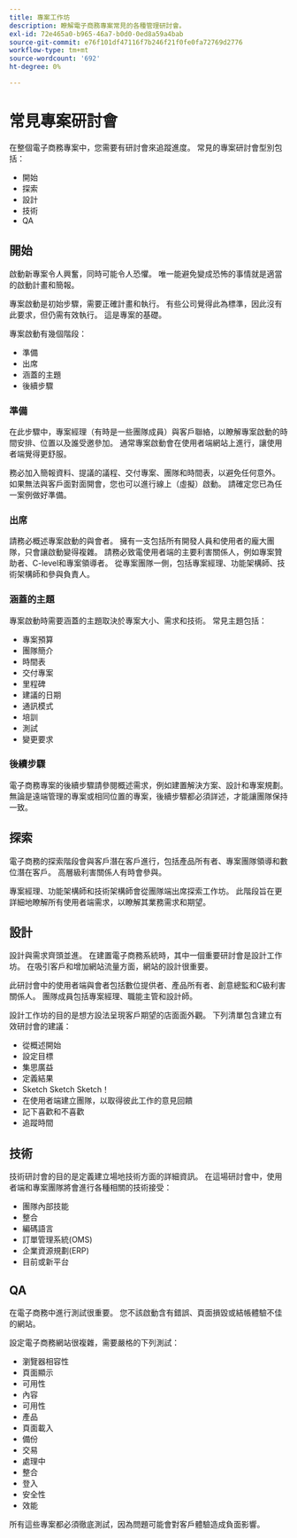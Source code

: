```yaml
---
title: 專案工作坊
description: 瞭解電子商務專案常見的各種管理研討會。
exl-id: 72e465a0-b965-46a7-b0d0-0ed8a59a4bab
source-git-commit: e76f101df47116f7b246f21f0fe0fa72769d2776
workflow-type: tm+mt
source-wordcount: '692'
ht-degree: 0%

---
```


# 常見專案研討會

在整個電子商務專案中，您需要有研討會來追蹤進度。 常見的專案研討會型別包括：

- 開始
- 探索
- 設計
- 技術
- QA

## 開始

啟動新專案令人興奮，同時可能令人恐懼。 唯一能避免變成恐怖的事情就是適當的啟動計畫和簡報。

專案啟動是初始步驟，需要正確計畫和執行。 有些公司覺得此為標準，因此沒有此要求，但仍需有效執行。 這是專案的基礎。

專案啟動有幾個階段：

- 準備
- 出席
- 涵蓋的主題
- 後續步驟

### 準備

在此步驟中，專案經理（有時是一些團隊成員）與客戶聯絡，以瞭解專案啟動的時間安排、位置以及誰受邀參加。 通常專案啟動會在使用者端網站上進行，讓使用者端覺得更舒服。

務必加入簡報資料、提議的議程、交付專案、團隊和時間表，以避免任何意外。 如果無法與客戶面對面開會，您也可以進行線上（虛擬）啟動。 請確定您已為任一案例做好準備。

### 出席

請務必概述專案啟動的與會者。 擁有一支包括所有開發人員和使用者的龐大團隊，只會讓啟動變得複雜。 請務必致電使用者端的主要利害關係人，例如專案贊助者、C-level和專案領導者。 從專案團隊一側，包括專案經理、功能架構師、技術架構師和參與負責人。

### 涵蓋的主題

專案啟動時需要涵蓋的主題取決於專案大小、需求和技術。 常見主題包括：

- 專案預算
- 團隊簡介
- 時間表
- 交付專案
- 里程碑
- 建議的日期
- 通訊模式
- 培訓
- 測試
- 變更要求

### 後續步驟

電子商務專案的後續步驟請參閱概述需求，例如建置解決方案、設計和專案規劃。 無論是遠端管理的專案或相同位置的專案，後續步驟都必須詳述，才能讓團隊保持一致。

## 探索

電子商務的探索階段會與客戶潛在客戶進行，包括產品所有者、專案團隊領導和數位潛在客戶。 高層級利害關係人有時會參與。

專案經理、功能架構師和技術架構師會從團隊端出席探索工作坊。 此階段旨在更詳細地瞭解所有使用者端需求，以瞭解其業務需求和期望。

## 設計

設計與需求齊頭並進。 在建置電子商務系統時，其中一個重要研討會是設計工作坊。 在吸引客戶和增加網站流量方面，網站的設計很重要。

此研討會中的使用者端與會者包括數位提供者、產品所有者、創意總監和C級利害關係人。 團隊成員包括專案經理、職能主管和設計師。

設計工作坊的目的是想方設法呈現客戶期望的店面面外觀。 下列清單包含建立有效研討會的建議：

- 從概述開始
- 設定目標
- 集思廣益
- 定義結果
- Sketch Sketch Sketch！
- 在使用者端建立團隊，以取得彼此工作的意見回饋
- 記下喜歡和不喜歡
- 追蹤時間

## 技術

技術研討會的目的是定義建立場地技術方面的詳細資訊。 在這場研討會中，使用者端和專案團隊將會進行各種相關的技術接受：

- 團隊內部技能
- 整合
- 編碼語言
- 訂單管理系統(OMS)
- 企業資源規劃(ERP)
- 目前或新平台

## QA

在電子商務中進行測試很重要。 您不該啟動含有錯誤、頁面損毀或結帳體驗不佳的網站。

設定電子商務網站很複雜，需要嚴格的下列測試：

- 瀏覽器相容性
- 頁面顯示
- 可用性
- 內容
- 可用性
- 產品
- 頁面載入
- 備份
- 交易
- 處理中
- 整合
- 登入
- 安全性
- 效能

所有這些專案都必須徹底測試，因為問題可能會對客戶體驗造成負面影響。
